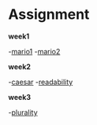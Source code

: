 # Assignment

**week1**

-[mario1](https://github.com/Hazem-Shaker/Assignment/blob/master/week1/mario1.c)
-[mario2](https://github.com/Hazem-Shaker/Assignment/blob/master/week1/mario2.c)

**week2**

-[caesar](https://github.com/Hazem-Shaker/Assignment/blob/master/week2/caesar.c)
-[readability](https://github.com/Hazem-Shaker/Assignment/blob/master/week2/readability.c)

**week3**

-[plurality](https://github.com/Hazem-Shaker/Assignment/blob/master/week3/plurality.c)
